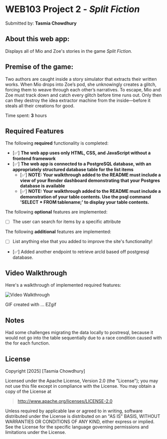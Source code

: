 # WEB103 Project 2 - *Split Fiction*

Submitted by: **Tasmia Chowdhury**

## About this web app: 
Displays all of Mio and Zoe's stories in the game *Split Fiction.* 

## Premise of the game:   
Two authors are caught inside a story simulator that extracts their written works. When Mio drops into Zoe’s pod, she unknowingly creates a glitch, forcing them to weave through each other’s narratives. To escape, Mio and Zoe must track down and catch every glitch before time runs out. Only then can they destroy the idea extractor machine from the inside—before it steals all their creations for good.

Time spent: **3** hours

## Required Features

The following **required** functionality is completed:

<!-- Make sure to check off completed functionality below -->
- [✅] **The web app uses only HTML, CSS, and JavaScript without a frontend framework**
- [✅] **The web app is connected to a PostgreSQL database, with an appropriately structured database table for the list items**
  - [✅] **NOTE: Your walkthrough added to the README must include a view of your Render dashboard demonstrating that your Postgres database is available**
  - [✅]  **NOTE: Your walkthrough added to the README must include a demonstration of your table contents. Use the psql command 'SELECT * FROM tablename;' to display your table contents.**


The following **optional** features are implemented:

- [ ] The user can search for items by a specific attribute

The following **additional** features are implemented:

- [ ] List anything else that you added to improve the site's functionality!
- [✅] Added another endpoint to retrieve arcId based off postgresql database.

## Video Walkthrough

Here's a walkthrough of implemented required features:

<img src='web103_hw2.gif' title='Video Walkthrough' width='' alt='Video Walkthrough' />

<!-- Replace this with whatever GIF tool you used! -->
GIF created with ...  EZgif
<!-- Recommended tools:
[Kap](https://getkap.co/) for macOS
[ScreenToGif](https://www.screentogif.com/) for Windows
[peek](https://github.com/phw/peek) for Linux. -->

## Notes

Had some challenges migrating the data locally to postresql, because it would not go into the table sequentially due to a race condition caused with the for each function.

## License

Copyright [2025] [Tasmia Chowdhury]

Licensed under the Apache License, Version 2.0 (the "License"); you may not use this file except in compliance with the License. You may obtain a copy of the License at

> http://www.apache.org/licenses/LICENSE-2.0

Unless required by applicable law or agreed to in writing, software distributed under the License is distributed on an "AS IS" BASIS, WITHOUT WARRANTIES OR CONDITIONS OF ANY KIND, either express or implied. See the License for the specific language governing permissions and limitations under the License.
